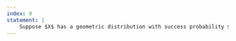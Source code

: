 ```yaml
---
index: 9
statement: |
    Suppose $X$ has a geometric distribution with success probability $1/4$; that is, $P(X=k)=(3/4)^{k−1}(1/4)$. Find all the medians of $X$.
---
```

